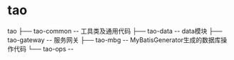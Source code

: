 # tao
tao
├── tao-common -- 工具类及通用代码
├── tao-data -- data模块
├── tao-gateway -- 服务网关
├── tao-mbg -- MyBatisGenerator生成的数据库操作代码
└── tao-ops -- 